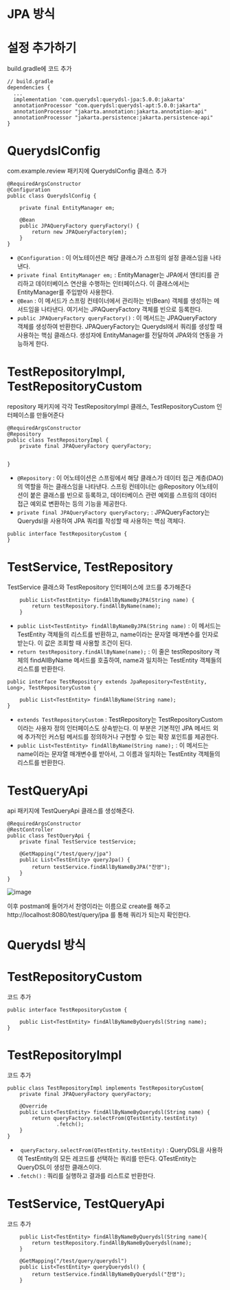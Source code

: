 # JPA 방식
# 설정 추가하기
build.gradle에 코드 추가
```
// build.gradle
dependencies {
  ...
  implementation 'com.querydsl:querydsl-jpa:5.0.0:jakarta'
  annotationProcessor "com.querydsl:querydsl-apt:5.0.0:jakarta"
  annotationProcessor "jakarta.annotation:jakarta.annotation-api"
  annotationProcessor "jakarta.persistence:jakarta.persistence-api"
}
```

# QuerydslConfig
com.example.review 패키지에 QuerydslConfig 클래스 추가
```
@RequiredArgsConstructor
@Configuration
public class QuerydslConfig {

    private final EntityManager em;

    @Bean
    public JPAQueryFactory queryFactory() {
        return new JPAQueryFactory(em);
    }
}
```
- `@Configuration` : 이 어노테이션은 해당 클래스가 스프링의 설정 클래스임을 나타낸다.
- `private final EntityManager em;` : EntityManager는 JPA에서 엔티티를 관리하고 데이터베이스 연산을 수행하는 인터페이스다. 이 클래스에서는 EntityManager를 주입받아 사용한다.
- `@Bean` : 이 메서드가 스프링 컨테이너에서 관리하는 빈(Bean) 객체를 생성하는 메서드임을 나타낸다. 여기서는 JPAQueryFactory 객체를 빈으로 등록한다.
- `public JPAQueryFactory queryFactory()` : 이 메서드는 JPAQueryFactory 객체를 생성하여 반환한다. JPAQueryFactory는 Querydsl에서 쿼리를 생성할 때 사용하는 핵심 클래스다. 생성자에 EntityManager를 전달하여 JPA와의 연동을 가능하게 한다.

# TestRepositoryImpl, TestRepositoryCustom
repository 패키지에 각각 TestRepositoryImpl 클래스, TestRepositoryCustom 인터페이스를 만들어준다
```
@RequiredArgsConstructor
@Repository
public class TestRepositoryImpl {
    private final JPAQueryFactory queryFactory;

    
}
```
- `@Repository` : 이 어노테이션은 스프링에서 해당 클래스가 데이터 접근 계층(DAO)의 역할을 하는 클래스임을 나타낸다. 스프링 컨테이너는 @Repository 어노테이션이 붙은 클래스를 빈으로 등록하고, 데이터베이스 관련 예외를 스프링의 데이터 접근 예외로 변환하는 등의 기능을 제공한다.
- `private final JPAQueryFactory queryFactory;` : JPAQueryFactory는 Querydsl을 사용하여 JPA 쿼리를 작성할 때 사용하는 핵심 객체다.

```
public interface TestRepositoryCustom {
}
```

# TestService, TestRepository
TestService 클래스와 TestRepository 인터페이스에 코드를 추가해준다
```
    public List<TestEntity> findAllByNameByJPA(String name) {
        return testRepository.findAllByName(name);
    }
```
- `public List<TestEntity> findAllByNameByJPA(String name)` : 이 메서드는 TestEntity 객체들의 리스트를 반환하고, name이라는 문자열 매개변수를 인자로 받는다. 이 값은 조회할 때 사용할 조건이 된다.
- `return testRepository.findAllByName(name);` : 이 줄은 testRepository 객체의 findAllByName 메서드를 호출하여, name과 일치하는 TestEntity 객체들의 리스트를 반환한다.

```
public interface TestRepository extends JpaRepository<TestEntity, Long>, TestRepositoryCustom {

    public List<TestEntity> findAllByName(String name);
}
```
- `extends TestRepositoryCustom` : TestRepository는 TestRepositoryCustom이라는 사용자 정의 인터페이스도 상속받는다. 이 부분은 기본적인 JPA 메서드 외에 추가적인 커스텀 메서드를 정의하거나 구현할 수 있는 확장 포인트를 제공한다.
- `public List<TestEntity> findAllByName(String name);` : 이 메서드는 name이라는 문자열 매개변수를 받아서, 그 이름과 일치하는 TestEntity 객체들의 리스트를 반환한다.

# TestQueryApi
api 패키지에 TestQueryApi 클래스를 생성해준다.
```
@RequiredArgsConstructor
@RestController
public class TestQueryApi {
    private final TestService testService;

    @GetMapping("/test/query/jpa")
    public List<TestEntity> queryJpa() {
        return testService.findAllByNameByJPA("찬영");
    }
}
```

![image](https://github.com/user-attachments/assets/71f2d138-b1f6-4e4b-a331-4685d1640045)

이후 postman에 들어가서 찬영이라는 이름으로 create를 해주고 http://localhost:8080/test/query/jpa 를 통해 쿼리가 되는지 확인한다.

# Querydsl 방식
# TestRepositoryCustom
코드 추가
```
public interface TestRepositoryCustom {

    public List<TestEntity> findAllByNameByQuerydsl(String name);
}
```

# TestRepositoryImpl
코드 추가
```
public class TestRepositoryImpl implements TestRepositoryCustom{
    private final JPAQueryFactory queryFactory;

    @Override
    public List<TestEntity> findAllByNameByQuerydsl(String name) {
        return queryFactory.selectFrom(QTestEntity.testEntity)
                .fetch();
    }
}
```
- ` queryFactory.selectFrom(QTestEntity.testEntity)` : QueryDSL을 사용하여 TestEntity의 모든 레코드를 선택하는 쿼리를 만든다. QTestEntity는 QueryDSL이 생성한 클래스이다.
- `.fetch()` : 쿼리를 실행하고 결과를 리스트로 반환한다.

# TestService, TestQueryApi
코드 추가
```
    public List<TestEntity> findAllByNameByQuerydsl(String name){
        return testRepository.findAllByNameByQuerydsl(name);
    }
```

```
    @GetMapping("/test/query/querydsl")
    public List<TestEntity> queryQuerydsl() {
        return testService.findAllByNameByQuerydsl("찬영");
    }
```
